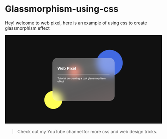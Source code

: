# Glassmorphism-using-css
Hey! welcome to web pixel, here is an example of using css to create glassmorphism effect  
  
![](preview.png)
> Check out my YouTube channel for more css and web design tricks.
